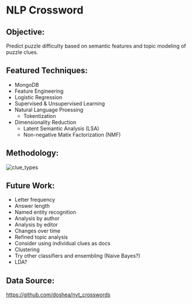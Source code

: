 # NLP Crossword



## Objective:

Predict puzzle difficulty based on semantic features and topic modeling of puzzle clues.

## Featured Techniques:

- MongoDB
- Feature Engineering 
- Logistic Regression
- Supervised & Unsupervised Learning
- Natural Language Proessing
  - Tokentization 
- Dimensionality Reduction
  - Latent Semantic Analysis (LSA)
  - Non-negative Matix Factorization (NMF)

## Methodology:

![clue_types](/Users/amg/Data_Science/GitHub/NLP_Crossword/img/clue_types.svg)

## Future Work:

* Letter frequency
* Answer length
* Named entity recognition
* Analysis by author
* Analysis by editor
* Changes over time
* Refined topic analysis
* Consider using individual clues as docs
* Clustering
* Try other classifiers and ensembling (Naive Bayes?)
* LDA?

## Data Source:

https://github.com/doshea/nyt_crosswords